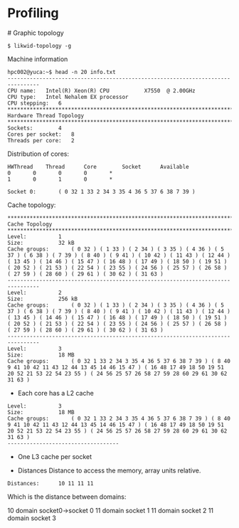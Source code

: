 # Profiling

# Graphic topology
```
$ likwid-topology -g
```
Machine information
```
hpc002@yuca:~$ head -n 20 info.txt
--------------------------------------------------------------------------------
CPU name:	Intel(R) Xeon(R) CPU           X7550  @ 2.00GHz
CPU type:	Intel Nehalem EX processor
CPU stepping:	6
********************************************************************************
Hardware Thread Topology
********************************************************************************
Sockets:		4
Cores per socket:	8
Threads per core:	2
```

Distribution of cores:
```
HWThread	Thread		Core		Socket		Available
0		0		0		0		*
1		0		1		0		*
```
```
Socket 0:		( 0 32 1 33 2 34 3 35 4 36 5 37 6 38 7 39 )
```

Cache topology:
```
********************************************************************************
Cache Topology
********************************************************************************
Level:			1
Size:			32 kB
Cache groups:		( 0 32 ) ( 1 33 ) ( 2 34 ) ( 3 35 ) ( 4 36 ) ( 5 37 ) ( 6 38 ) ( 7 39 ) ( 8 40 ) ( 9 41 ) ( 10 42 ) ( 11 43 ) ( 12 44 ) ( 13 45 ) ( 14 46 ) ( 15 47 ) ( 16 48 ) ( 17 49 ) ( 18 50 ) ( 19 51 ) ( 20 52 ) ( 21 53 ) ( 22 54 ) ( 23 55 ) ( 24 56 ) ( 25 57 ) ( 26 58 ) ( 27 59 ) ( 28 60 ) ( 29 61 ) ( 30 62 ) ( 31 63 )
--------------------------------------------------------------------------------
Level:			2
Size:			256 kB
Cache groups:		( 0 32 ) ( 1 33 ) ( 2 34 ) ( 3 35 ) ( 4 36 ) ( 5 37 ) ( 6 38 ) ( 7 39 ) ( 8 40 ) ( 9 41 ) ( 10 42 ) ( 11 43 ) ( 12 44 ) ( 13 45 ) ( 14 46 ) ( 15 47 ) ( 16 48 ) ( 17 49 ) ( 18 50 ) ( 19 51 ) ( 20 52 ) ( 21 53 ) ( 22 54 ) ( 23 55 ) ( 24 56 ) ( 25 57 ) ( 26 58 ) ( 27 59 ) ( 28 60 ) ( 29 61 ) ( 30 62 ) ( 31 63 )
--------------------------------------------------------------------------------
Level:			3
Size:			18 MB
Cache groups:		( 0 32 1 33 2 34 3 35 4 36 5 37 6 38 7 39 ) ( 8 40 9 41 10 42 11 43 12 44 13 45 14 46 15 47 ) ( 16 48 17 49 18 50 19 51 20 52 21 53 22 54 23 55 ) ( 24 56 25 57 26 58 27 59 28 60 29 61 30 62 31 63 )
```
* Each core has a L2 cache

```
Level:			3
Size:			18 MB
Cache groups:		( 0 32 1 33 2 34 3 35 4 36 5 37 6 38 7 39 ) ( 8 40 9 41 10 42 11 43 12 44 13 45 14 46 15 47 ) ( 16 48 17 49 18 50 19 51 20 52 21 53 22 54 23 55 ) ( 24 56 25 57 26 58 27 59 28 60 29 61 30 62 31 63 )
-----------------------------------
```
* One L3 cache per socket


* Distances
Distance to access the memory, array units relative. 
```
Distances:		10 11 11 11
```
Which is the distance between domains:

10 domain socket0->socket 0
11 domain socket 1
11 domain socket 2
11 domain socket 3



